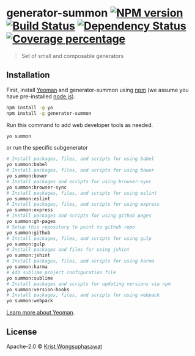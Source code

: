 # generator-summon [![NPM version][npm-image]][npm-url] [![Build Status][travis-image]][travis-url] [![Dependency Status][daviddm-image]][daviddm-url] [![Coverage percentage][coveralls-image]][coveralls-url]
> Set of small and composable generators

## Installation

First, install [Yeoman](http://yeoman.io) and generator-summon using [npm](https://www.npmjs.com/) (we assume you have pre-installed [node.js](https://nodejs.org/)).

```bash
npm install -g yo
npm install -g generator-summon
```

Run this command to add web developer tools as needed.

```bash
yo summon
```

or run the specific subgenerator

```bash
# Install packages, files, and scripts for using babel
yo summon:babel
# Install packages, files, and scripts for using bower
yo summon:bower
# Install packages and scripts for using browser-sync
yo summon:browser-sync
# Install packages, files, and scripts for using eslint
yo summon:eslint
# Install packages, files, and scripts for using express
yo summon:express
# Install packages and scripts for using github pages
yo summon:gh-pages
# Setup this repository to point to github repo
yo summon:github
# Install packages, files, and scripts for using gulp
yo summon:gulp
# Install packages and files for using jshint
yo summon:jshint
# Install packages, files, and scripts for using karma
yo summon:karma
# Add sublime project configuration file
yo summon:sublime
# Install packages and scripts for updating versions via npm
yo summon:version-hooks
# Install packages, files, and scripts for using webpack
yo summon:webpack
```

[Learn more about Yeoman](http://yeoman.io/).

## License

Apache-2.0 © [Krist Wongsuphasawat](http://kristw.yellowpigz.com)


[npm-image]: https://badge.fury.io/js/generator-summon.svg
[npm-url]: https://npmjs.org/package/generator-summon
[travis-image]: https://travis-ci.org/kristw/generator-summon.svg?branch=master
[travis-url]: https://travis-ci.org/kristw/generator-summon
[daviddm-image]: https://david-dm.org/kristw/generator-summon.svg?theme=shields.io
[daviddm-url]: https://david-dm.org/kristw/generator-summon
[coveralls-image]: https://coveralls.io/repos/kristw/generator-summon/badge.svg
[coveralls-url]: https://coveralls.io/r/kristw/generator-summon
